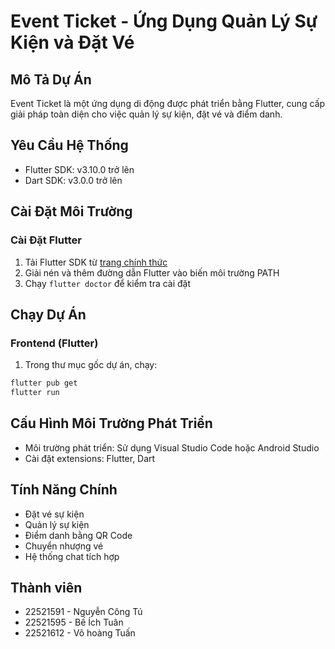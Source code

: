 # Event Ticket - Ứng Dụng Quản Lý Sự Kiện và Đặt Vé

## Mô Tả Dự Án

Event Ticket là một ứng dụng di động được phát triển bằng Flutter, cung cấp giải pháp toàn diện cho việc quản lý sự kiện, đặt vé và điểm danh.

## Yêu Cầu Hệ Thống

- Flutter SDK: v3.10.0 trở lên
- Dart SDK: v3.0.0 trở lên

## Cài Đặt Môi Trường

### Cài Đặt Flutter

1. Tải Flutter SDK từ [trang chính thức](https://flutter.dev/docs/get-started/install)
2. Giải nén và thêm đường dẫn Flutter vào biến môi trường PATH
3. Chạy `flutter doctor` để kiểm tra cài đặt

## Chạy Dự Án

### Frontend (Flutter)

1. Trong thư mục gốc dự án, chạy:
```bash
flutter pub get
flutter run
```

## Cấu Hình Môi Trường Phát Triển

- Môi trường phát triển: Sử dụng Visual Studio Code hoặc Android Studio
- Cài đặt extensions: Flutter, Dart

## Tính Năng Chính

- Đặt vé sự kiện
- Quản lý sự kiện
- Điểm danh bằng QR Code
- Chuyển nhượng vé
- Hệ thống chat tích hợp

## Thành viên

- 22521591 - Nguyễn Công Tú
- 22521595 - Bế Ích Tuân
- 22521612 - Võ hoàng Tuấn
